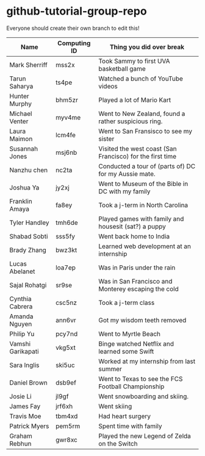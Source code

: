 # github-tutorial-group-repo

Everyone should create their own branch to edit this!

| Name 			 | Computing ID | Thing you did over break |
| ---- 			 | ------------ | ------------------------- |
| Mark Sherriff  | mss2x 	    | Took Sammy to first UVA basketball game            |
| Tarun Saharya  | ts4pe 	    | Watched a bunch of YouTube videos            |
| Hunter Murphy  | bhm5zr | Played a lot of Mario Kart |
| Michael Venter | myv4me | Went to New Zealand, found a rather suspicious ring.   |
| Laura Maimon   | lcm4fe | Went to San Fransisco to see my sister                 |
| Susannah Jones | msj6nb | Visited the west coast (San Francisco) for the first time |
| Nanzhu chen | nc2ta | Conducted a tour of (parts of) DC for my Aussie mate. |
| Joshua Ya | jy2xj | Went to Museum of the Bible in DC with my family |
| Franklin Amaya | fa8ey | Took a j-term in North Carolina |
| Tyler Handley | tmh6de | Played games with family and housesit (sat?) a puppy |
| Shabad Sobti  | sss5fy | Went back home to India |
| Brady Zhang  | bwz3kt | Learned web development at an internship |
| Lucas Abelanet | loa7ep | Was in Paris under the rain |
| Sajal Rohatgi | sr9se | Was in San Francisco and Monterey escaping the cold |
| Cynthia Cabrera | csc5nz | Took a j-term class |
| Amanda Nguyen | ann6vr | Got my wisdom teeth removed |
| Philip Yu | pcy7nd | Went to Myrtle Beach |
| Vamshi Garikapati | vkg5xt | Binge watched Netflix and learned some Swift |
| Sara Inglis | ski5uc | Worked at my internship from last summer |
| Daniel Brown  | dsb9ef 	    | Went to Texas to see the FCS Football Championship            |
|Josie Li | jl9gf | Went snowboarding and skiing.
|James Fay | jrf6xh | Went skiing |
| Travis Moe | tbm4xd | Had heart surgery |
| Patrick Myers | pem5rm | Spent time with family |
| Graham Rebhun | gwr8xc | Played the new Legend of Zelda on the Switch |
